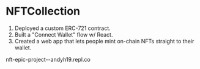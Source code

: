 # NFTCollection
1. Deployed a custom ERC-721 contract.
2. Built a "Connect Wallet" flow w/ React.
3. Created a web app that lets people mint on-chain NFTs straight to their wallet.
   
nft-epic-project--andyh19.repl.co 
